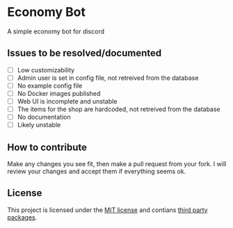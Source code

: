 # Economy Bot
A simple economy bot for discord

## Issues to be resolved/documented
- [ ] Low customizability
- [ ] Admin user is set in config file, not retreived from the database
- [ ] No example config file
- [ ] No Docker images published
- [ ] Web UI is incomplete and unstable
- [ ] The items for the shop are hardcoded, not retreived from the database
- [ ] No documentation
- [ ] Likely unstable

## How to contribute
Make any changes you see fit, then make a pull request from your fork. I will review your changes and accept them if everything seems ok.

## License
This project is licensed under the [MIT license](LICENSE) and contians [third party packages](THIRD_PARTY.md).